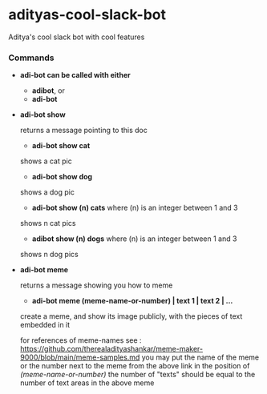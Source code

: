 # adityas-cool-slack-bot
Aditya's cool slack bot with cool features


### Commands

- **adi-bot can be called with either**
  + **adibot**, or
  + **adi-bot**

- **adi-bot show**

  returns a message pointing to this doc
  
  + **adi-bot show cat**
  
  shows a cat pic

  + **adi-bot show dog**

  shows a dog pic

  + **adi-bot show (n) cats** where (n) is an integer between 1 and 3

  shows n cat pics
 
  + **adibot show (n) dogs** where (n) is an integer between 1 and 3

  shows n dog pics

- **adi-bot meme**

  returns a message showing you how to meme

  + **adi-bot meme (meme-name-or-number) | text 1 | text 2 | ...**
  
  create a meme, and show its image publicly, with the pieces of text embedded in it 
  
  for references of meme-names see : https://github.com/therealadityashankar/meme-maker-9000/blob/main/meme-samples.md
  you may put the name of the meme or the number next to the meme from the above link in the position of *(meme-name-or-number)*
  the number of "texts" should be equal to the number of text areas in the above meme
